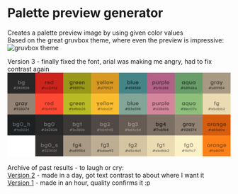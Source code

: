 # Palette preview generator

Creates a palette preview image by using given color values  
Based on the great gruvbox theme, where even the preview is impressive:![gruvbox theme](https://camo.githubusercontent.com/410b3ab80570bcd5b470a08d84f93caa5b4962ccd994ebceeb3d1f78364c2120/687474703a2f2f692e696d6775722e636f6d2f776136363678672e706e67)

Version 3 - finally fixed the font, arial was making me angry, had to fix contrast again
![Current version](result.png)

Archive of past results - to laugh or cry:  
[Version 2](version2.png) - made in a day, got text contrast to about where I want it  
[Version 1](version1.png) - made in an hour, quality confirms it :p